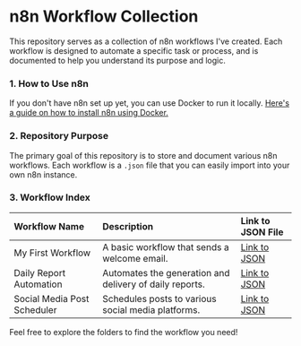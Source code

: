 # n8n Workflow Collection

This repository serves as a collection of n8n workflows I've created. Each workflow is designed to automate a specific task or process, and is documented to help you understand its purpose and logic.

### 1. How to Use n8n

If you don't have n8n set up yet, you can use Docker to run it locally.
[Here's a guide on how to install n8n using Docker.](https://docs.n8n.io/getting-started/installation/docker/)

### 2. Repository Purpose

The primary goal of this repository is to store and document various n8n workflows. Each workflow is a `.json` file that you can easily import into your own n8n instance.

### 3. Workflow Index

| Workflow Name | Description | Link to JSON File |
| :--- | :--- | :--- |
| My First Workflow | A basic workflow that sends a welcome email. | [Link to JSON](https://github.com/your-username/your-repo-name/blob/main/workflows/my-first-workflow/my-first-workflow.json) |
| Daily Report Automation | Automates the generation and delivery of daily reports. | [Link to JSON](https://github.com/your-username/your-repo-name/blob/main/workflows/daily-report-automation/daily-report-automation.json) |
| Social Media Post Scheduler | Schedules posts to various social media platforms. | [Link to JSON](https://github.com/your-username/your-repo-name/blob/main/workflows/social-media-post-scheduler/social-media-post-scheduler.json) |

Feel free to explore the folders to find the workflow you need!